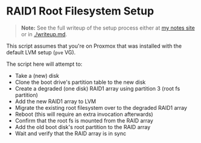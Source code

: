 # RAID1 Root Filesystem Setup

> **Note:** See the full writeup of the setup process either at
> [my notes site](https://notes.kolkhis.dev/homelab/storage-rebuild/) or in
> [./writeup.md](./writeup.md).  

This script assumes that you're on Proxmox that was installed with the default
LVM setup (`pve` VG).  


The script here will attempt to:

- Take a (new) disk
- Clone the boot drive's partition table to the new disk
- Create a degraded (one disk) RAID1 array using partition 3 (root fs partition)
- Add the new RAID1 array to LVM
- Migrate the existing root filesystem over to the degraded RAID1 array
- Reboot (this will require an extra invocation afterwards)
- Confirm that the root fs is mounted from the RAID array
- Add the old boot disk's root partition to the RAID array
- Wait and verify that the RAID array is in sync



